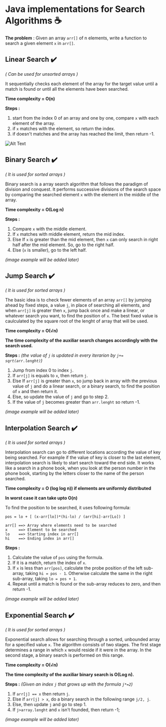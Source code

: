 # Java implementations for Search Algorithms :coffee:  

**The problem** : Given an array ``arr[]`` of n elements, write a function to search a given element ``x`` in ``arr[]``.


## Linear Search :heavy_check_mark:
*( Can be used for unsorted arrays )*

It sequentially checks each element of the array for the target value until a match is found or until all the elements have been searched.

**Time complexity = O(n)**

**Steps :**

1. start from the index 0 of an array and one by one, compare ``x`` with each element of the array.
2. if ``x`` matches with the element, so return the index.
3. if doesn't matches and the array has reached the limit, then return -1.

![Alt Text](https://www.tutorialspoint.com/data_structures_algorithms/images/linear_search.gif)

## Binary Search :heavy_check_mark:
*( It is used for sorted arrays )*

Binary search is a array search algorithm that follows the paradigm of division and conquest. It performs successive divisions of the search space by comparing the searched element ``x`` with the element in the middle of the array.

**Time complexity = O(Log n)**

**Steps :**
    
1. Compare ``x`` with the middle element.
2. If ``x`` matches with middle element, return the mid index.
3. Else If ``x`` is greater than the mid element, then ``x`` can only search in right half after the mid element. So, go to the right half.
4. Else (``x`` is smaller), go to the left half.

*(image example will be added later)*

## Jump Search :heavy_check_mark:
*( It is used for sorted arrays )*

The basic idea is to check fewer elements of an array ``arr[]`` by jumping ahead by fixed steps, a value ``j``, in place of searching all elements, and when ``arr[j]`` is greater then ``x``, jump back once and make a linear, or whatever search you want, to find the position of ``x``. 
The best fixed value is caulculated by the square root of the lenght of array that will be used.
 
**Time complexity = O(√n)**

**The time complexity of the auxiliar search changes accordingly with the search used.**

**Steps :** *(the value of ``j`` is updated in every iterarion by ``j+= sqrt(arr.lenght)``)*

1. Jump from index 0 to index ``j``.
2. If ``arr[j]`` is equals to ``x``, then return ``j``.
3. Else If ``arr[j]`` is greater than ``x``, so jump back in array with the previous value of ``j`` and do a linear search, or a binary search, to find the position of ``x`` and then return it.
4. Else, so update the value of ``j`` and go to step 2.
5. If the value of ``j`` becomes greater than ``arr.lenght`` so return -1.

*(image example will be added later)*

## Interpolation Search :heavy_check_mark:
*( It is used for sorted arrays )*

Interpolation search can go to different locations according the value of key being searched. For example if the value of key is closer to the last element, interpolation search is likely to start search toward the end side. It works like a search in a phone book, when you look at the person number in the phone book, starting by the letters closer to the name of the person searched. 

**Time complexity = O (log log n)) if elements are uniformly distributed**

**In worst case it can take upto O(n)**

To find the position to be searched, it uses following formula:
``` 
pos = lo + [ (x-arr[lo])*(hi-lo) / (arr[hi]-arr[Lo]) ]

arr[] ==> Array where elements need to be searched
x     ==> Element to be searched
lo    ==> Starting index in arr[]
hi    ==> Ending index in arr[]
```

**Steps :**

1. Calculate the value of ``pos`` using the formula.
2. If it is a match, return the index of ``x``.
3. If ``x`` is less than ``arr[pos]``, calculate the probe position of the left sub-array, taking ``hi = pos - 1``. Otherwise calculate the same in the right sub-array, taking ``lo = pos + 1``.
4. Repeat until a match is found or the sub-array reduces to zero, and then return -1.

*(image example will be added later)*

## Exponential Search :heavy_check_mark:
*( It is used for sorted arrays )*

Exponential search allows for searching through a sorted, unbounded array for a specified value ``x``. The algorithm consists of two stages. The first stage determines a range in which ``x`` would reside if it were in the array. In the second stage, a binary search is performed on this range.

**Time complexity = O(√n)**

**The time complexity of the auxiliar binary search is O(Log n).**

**Steps :** *(Given an index ``j`` that grows up with the formula ``j*=2``)*

1. If ``arr[j] == x`` then return ``j``.
2. Else if ``arr[j] > x``, do a binary search in the following range ``j/2, j``.
3. Else, then update ``j`` and go to step 1. 
4. If ``j>array.lenght`` and ``x`` isn't founded, then return -1;

*(image example will be added later)*
